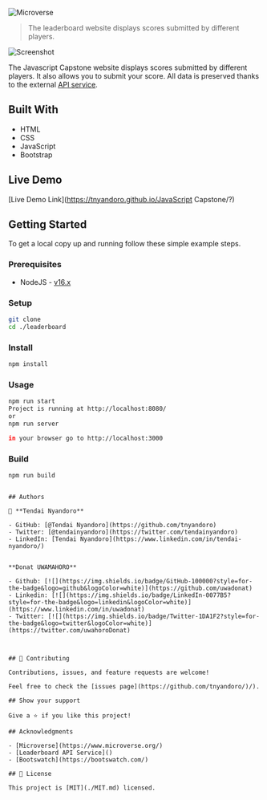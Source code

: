 ![Microverse](https://img.shields.io/badge/Microverse-blueviolet)

> The leaderboard website displays scores submitted by different players.

![Screenshot]()

The Javascript Capstone website displays scores submitted by different players. It also allows you to submit your score. All data is preserved thanks to the external [API service](https://www.notion.so/Leaderboard-API-service-24c0c3c116974ac49488d4eb0267ade3).

## Built With

- HTML
- CSS
- JavaScript
- Bootstrap

## Live Demo

[Live Demo Link](https://tnyandoro.github.io/JavaScript Capstone/?)

## Getting Started

To get a local copy up and running follow these simple example steps.

### Prerequisites

- NodeJS - [v16.x](https://nodejs.org/en/)

### Setup

```bash
git clone 
cd ./leaderboard
```

### Install

```bash
npm install
```

### Usage

```bash
npm run start
Project is running at http://localhost:8080/
or 
npm run server

in your browser go to http://localhost:3000

```

### Build

```bash
npm run build
```


```

## Authors

👤 **Tendai Nyandoro**

- GitHub: [@Tendai Nyandoro](https://github.com/tnyandoro)
- Twitter: [@tendainyandoro](https://twitter.com/tendainyandoro)
- LinkedIn: [Tendai Nyandoro](https://www.linkedin.com/in/tendai-nyandoro/)


**Donat UWAMAHORO**

- Github: [![](https://img.shields.io/badge/GitHub-100000?style=for-the-badge&logo=github&logoColor=white)](https://github.com/uwadonat)
- Linkedin: [![](https://img.shields.io/badge/LinkedIn-0077B5?style=for-the-badge&logo=linkedin&logoColor=white)](https://www.linkedin.com/in/uwadonat)
- Twitter: [![](https://img.shields.io/badge/Twitter-1DA1F2?style=for-the-badge&logo=twitter&logoColor=white)](https://twitter.com/uwahoroDonat)



## 🤝 Contributing

Contributions, issues, and feature requests are welcome!

Feel free to check the [issues page](https://github.com/tnyandoro/)/).

## Show your support

Give a ⭐️ if you like this project!

## Acknowledgments

- [Microverse](https://www.microverse.org/)
- [Leaderboard API Service]()
- [Bootswatch](https://bootswatch.com/)

## 📝 License

This project is [MIT](./MIT.md) licensed.